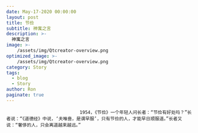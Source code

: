 ```yaml
---
date: May-17-2020 00:00:00
layout: post
title: 节俭
subtitle: 神寓之言
description: >-
  神寓之言
image: >-
    /assets/img/Qtcreator-overview.png
optimized_image: >-
    /assets/img/Qtcreator-overview.png
category: Story
tags:
  - blog
  - Story
author: Ron
paginate: true
---
```


							　　1954，《节俭》一个年轻人问长者：“节俭有好处吗？”长者说：“《道德经》中说，‘夫唯啬，是谓早服’，只有节俭的人，才能早日顺服道。”长者又说：“奢侈的人，只会离道越来越远。”
							
							
						